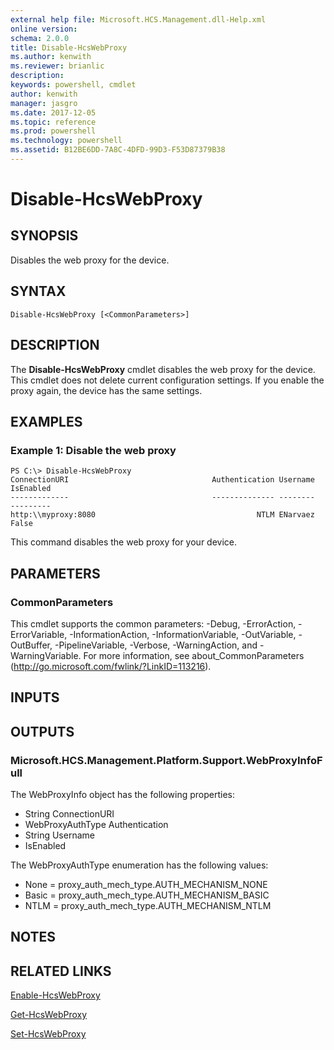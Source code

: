 ```yaml
---
external help file: Microsoft.HCS.Management.dll-Help.xml
online version: 
schema: 2.0.0
title: Disable-HcsWebProxy
ms.author: kenwith
ms.reviewer: brianlic
description: 
keywords: powershell, cmdlet
author: kenwith
manager: jasgro
ms.date: 2017-12-05
ms.topic: reference
ms.prod: powershell
ms.technology: powershell
ms.assetid: B12BE6DD-7A8C-4DFD-99D3-F53D87379B38
---
```


# Disable-HcsWebProxy

## SYNOPSIS
Disables the web proxy for the device.

## SYNTAX

```
Disable-HcsWebProxy [<CommonParameters>]
```

## DESCRIPTION
The **Disable-HcsWebProxy** cmdlet disables the web proxy for the device.
This cmdlet does not delete current configuration settings.
If you enable the proxy again, the device has the same settings.

## EXAMPLES

### Example 1: Disable the web proxy
```
PS C:\> Disable-HcsWebProxy
ConnectionURI                                Authentication Username                                          IsEnabled
-------------                                -------------- --------                                          ---------
http:\\myproxy:8080                                    NTLM ENarvaez                                              False
```

This command disables the web proxy for your device.

## PARAMETERS

### CommonParameters
This cmdlet supports the common parameters: -Debug, -ErrorAction, -ErrorVariable, -InformationAction, -InformationVariable, -OutVariable, -OutBuffer, -PipelineVariable, -Verbose, -WarningAction, and -WarningVariable. For more information, see about_CommonParameters (http://go.microsoft.com/fwlink/?LinkID=113216).

## INPUTS

## OUTPUTS

### Microsoft.HCS.Management.Platform.Support.WebProxyInfoFull
The WebProxyInfo object has the following properties:

- String ConnectionURI
- WebProxyAuthType Authentication 
- String Username 
- IsEnabled

The WebProxyAuthType enumeration has the following values:

- None = proxy_auth_mech_type.AUTH_MECHANISM_NONE
- Basic = proxy_auth_mech_type.AUTH_MECHANISM_BASIC
- NTLM = proxy_auth_mech_type.AUTH_MECHANISM_NTLM

## NOTES

## RELATED LINKS

[Enable-HcsWebProxy](./Enable-HcsWebProxy.md)

[Get-HcsWebProxy](./Get-HcsWebProxy.md)

[Set-HcsWebProxy](./Set-HcsWebProxy.md)

